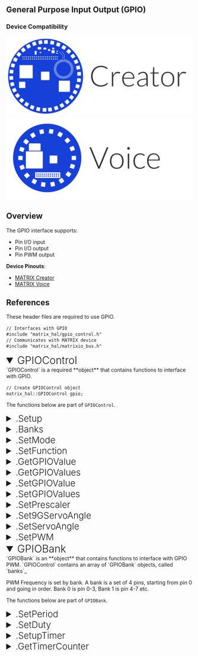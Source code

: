 <h2 style="padding-top:0">General Purpose Input Output (GPIO)</h2>

### Device Compatibility

<img class="creator-compatibility-icon" src="../../img/creator-icon.svg">
<img class="voice-compatibility-icon" src="../../img/voice-icon.svg">

## Overview

The GPIO interface supports:

- Pin I/O input
- Pin I/O output
- Pin PWM output

**Device Pinouts**:

- [MATRIX Creator](/matrix-creator/resources/pinout.md)
- [MATRIX Voice](/matrix-voice/resources/pinout.md)

## References

These header files are required to use GPIO.

```language-cpp
// Interfaces with GPIO
#include "matrix_hal/gpio_control.h"
// Communicates with MATRIX device
#include "matrix_hal/matrixio_bus.h"
```

<details open>
<summary style="font-size: 1.75rem; font-weight: 300;">GPIOControl</summary>
`GPIOControl` is a required **object** that contains functions to interface with GPIO.

```language-cpp
// Create GPIOControl object
matrix_hal::GPIOControl gpio;
```

The functions below are part of `GPIOControl`.

<details>
<summary style="font-size: 1.5rem; font-weight: 300;">.Setup</summary>
`Setup` is a **function** that takes a `MatrixIOBus` object as a parameter and sets that object as the bus to use for communicating with MATRIX device.

```language-cpp
// Function declaration in header file
void Setup(MatrixIOBus *bus);
```

```language-cpp
// Set gpio to use MatrixIOBus bus
gpio.Setup(&bus);
```

</details>

<details>
<summary style="font-size: 1.5rem; font-weight: 300;">.Banks</summary>
`Banks` is a **function** that returns a `banks_` array of `GPIOBank` objects.

```language-cpp
// Function declaration in header file
GPIOBank &Bank(uint16_t bank) { return banks_[bank]; }
```

```language-cpp
// Returns banks_[index]
gpio.Banks(index);
```

</details>

<details>
<summary style="font-size: 1.5rem; font-weight: 300;">.SetMode</summary>
`SetMode` is a **function** that sets GPIO pin(s) to output or input.
`SetMode` is overloaded, and there are two definitions for the function.

For setting single GPIO pin.

```language-cpp
// Function declaration in header file
// For setting single GPIO pin
bool SetMode(uint16_t pin, uint16_t mode);
```

```language-cpp
// Sets pin 0 to output
gpio.SetMode(0, 1);
// Sets pin 0 to input
gpio.SetMode(0, 0);
```

For setting multiple GPIO pins.

```language-cpp
// Function declaration in header file
// For setting multiple pins
bool SetMode(unsigned char *pinList, int length, uint16_t mode);
```

```language-cpp
unsigned char inputPinList[8] = {0, 2, 4, 6, 8, 10, 12, 14};
unsigned char outputPinList[8] = {1, 3, 5, 7, 9, 11, 13, 15};

// Sets pins in inputPinList to input
gpio.SetMode(inputPinList, sizeof(inputPinList), 0);
// Sets pins in outputPinList to output
gpio.SetMode(outputPinList, sizeof(outputPinList), 1);
```

</details>

<details>
<summary style="font-size: 1.5rem; font-weight: 300;">.SetFunction</summary>
`SetFunction` is a **function** that sets a single GPIO pin to I/O or PWM mode.

```language-cpp
// Function declaration in header file
bool SetFunction(uint16_t pin, uint16_t function);
```

```language-cpp
// Sets pin 0 to I/O mode
gpio.SetFunction(0, 0);
// Sets pin 0 to PWM mode
gpio.SetFunction(0, 1);
```

</details>

<details>
<summary style="font-size: 1.5rem; font-weight: 300;">.GetGPIOValue</summary>
`GetGPIOValue` is a **function** that returns a GPIO value.

```language-cpp
// Function declaration in header file
uint16_t GetGPIOValue(uint16_t pin);
```

```language-cpp
// Gets value of pin 0
bool value = gpio.GetGPIOValue(0);
```

</details>

<details>
<summary style="font-size: 1.5rem; font-weight: 300;">.GetGPIOValues</summary>
`GetGPIOValues` is a **function** that returns all GPIO values, each bit of the returned 16bit integer represents a pin.

```language-cpp
// Function declaration in header file
uint16_t GetGPIOValues();
```

```language-cpp
// Gets all pin values
uint16_t values = gpio.GetGPIOValues();
```

</details>

<details>
<summary style="font-size: 1.5rem; font-weight: 300;">.SetGPIOValue</summary>
`SetGPIOValue` is a **function** that sets a GPIO value.

```language-cpp
// Function declaration in header file
bool SetGPIOValue(uint16_t pin, uint16_t value);
```

```language-cpp
// Sets pin 0 to on
gpio.SetGPIOValue(0, 1);
// Sets pin 0 to off
gpio.SetGPIOValue(0, 0);
```

</details>

<details>
<summary style="font-size: 1.5rem; font-weight: 300;">.SetGPIOValues</summary>
`SetGPIOValues` is a **function** that sets multiple GPIO values.

```language-cpp
// Function declaration in header file
bool SetGPIOValues(unsigned char *pinList, int length, uint16_t value);
```

```language-cpp
unsigned char onPinList[8] = {0, 2, 4, 6, 8, 10, 12, 14};
unsigned char offPinList[8] = {1, 3, 5, 7, 9, 11, 13, 15};

// Sets pins in onPinList to on
gpio.SetGPIOValues(onPinList, sizeof(onPinList), 1);
// Sets pins in offPinList to off
gpio.SetGPIOValues(offPinList, sizeof(offPinList), 0);
```

</details>

<details>
<summary style="font-size: 1.5rem; font-weight: 300;">.SetPrescaler</summary>
`SetPrescaler` is a **function** that sets the prescaler for the FPGA clock.

```language-cpp
// Function declaration in header file
bool SetPrescaler(uint16_t bank, uint16_t prescaler);
```

```language-cpp
// Set prescaler for bank 0 to 32
// 2^5 = 32
gpio.SetPrescaler(0, 5);
```

</details>

<details>
<summary style="font-size: 1.5rem; font-weight: 300;">.Set9GServoAngle</summary>
`Set9GServoAngle` is a **function** that sets a servo angle. It is based on SG90 servo calibration.

```language-cpp
// Function declaration in header file
bool Set9GServoAngle(float angle, uint16_t pin);
```

```language-cpp
// Set servo angle to 70° on pin 0
gpio.SetPrescaler(70, 0);
```

</details>

<details>
<summary style="font-size: 1.5rem; font-weight: 300;">.SetServoAngle</summary>
`SetServoAngle` is a **function** that sets a servo angle. It is based on the min_pulse_ms entered.

```language-cpp
// Function declaration in header file
bool SetServoAngle(float angle, float min_pulse_ms, uint16_t pin);
```

```language-cpp
// Set servo angle to 70° on pin 0
// For a servo that accepts a minimum pulse of 0.8ms
gpio.SetServoAngle(70, 0.8, 0);
```

</details>

<details>
<summary style="font-size: 1.5rem; font-weight: 300;">.SetPWM</summary>
`SetPWM` is a **function** that sets a PWM output.

```language-cpp
// Function declaration in header file
bool SetPWM(float frequency, float percentage, uint16_t pin);
```

```language-cpp
// Set PWM output to 50Hz, with a 25% duty cycle on pin 0
gpio.SetPWM(50, 25, 0);
```

</details>
</details>

<details open>
<summary style="font-size: 1.75rem; font-weight: 300;">GPIOBank</summary>
`GPIOBank` is an **object** that contains functions to interface with GPIO PWM. `GPIOControl` contains an array of `GPIOBank` objects, called `banks`_

PWM Frequency is set by bank. A bank is a set of 4 pins, starting from pin 0 and going in order. Bank 0 is pin 0-3, Bank 1 is pin 4-7 etc.

The functions below are part of `GPIOBank`.

<details>
<summary style="font-size: 1.5rem; font-weight: 300;">.SetPeriod</summary>
`SetPeriod` is a **function** that sets the PWM period.

```language-cpp
// Function declaration in header file
bool SetPeriod(uint16_t period);
```

```language-cpp
// Set PWM period for bank 0 to 50000 FPGA clock ticks
gpio.Banks(0).SetPeriod(50000);
```

</details>

<details>
<summary style="font-size: 1.5rem; font-weight: 300;">.SetDuty</summary>
`SetDuty` is a **function** that sets the PWM duty.

```language-cpp
// Function declaration in header file
bool SetDuty(uint16_t channel, uint16_t duty);
```

```language-cpp
// Set PWM duty for channel 0 of bank 0 to 10000 FPGA clock ticks
gpio.Banks(0).SetDuty(0, 10000);
```

</details>

<details>
<summary style="font-size: 1.5rem; font-weight: 300;">.SetupTimer</summary>
>Under Maintenance

`SetupTimer` is a **function** that sets up the timer.

```language-cpp
// Function declaration in header file
bool SetupTimer(uint16_t channel, uint16_t init_event, uint16_t final_event);
```

</details>

<details>
<summary style="font-size: 1.5rem; font-weight: 300;">.GetTimerCounter</summary>
>Under Maintenance

`GetTimerCounter` is a **function** that returns the timer counter.

```language-cpp
// Function declaration in header file
uint16_t GetTimerCounter(uint16_t channel);
```

</details>
</details>
